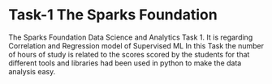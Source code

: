 # Task-1 The Sparks Foundation
 The Sparks Foundation Data Science and Analytics Task 1. It is regarding Correlation and Regression model of Supervised ML
 In this Task the number of hours of study is related to the scores scored by the students for that different tools and libraries had been used in python to make the data analysis easy.
